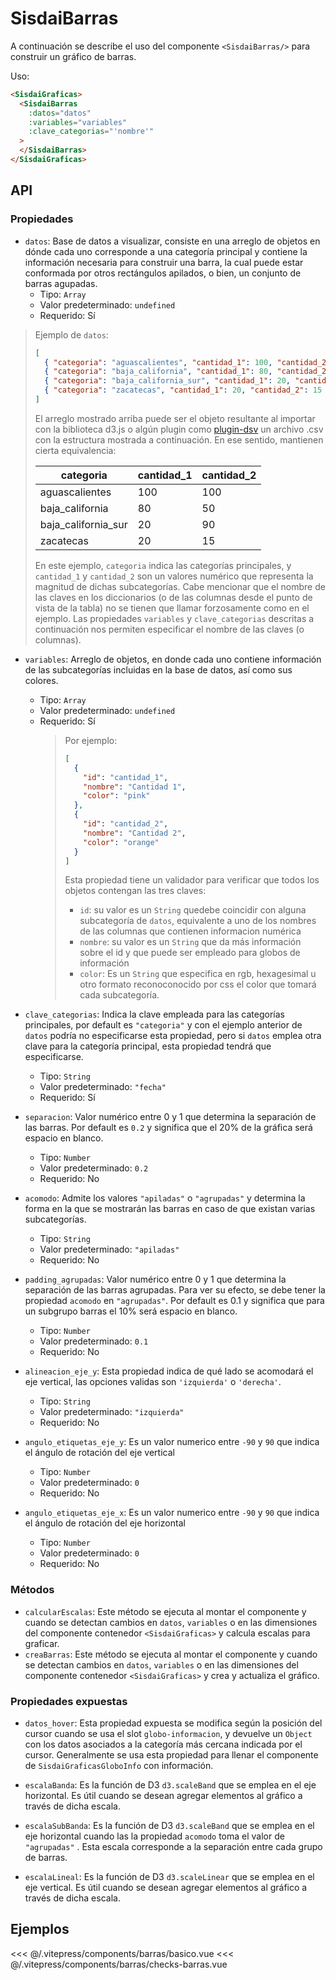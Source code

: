 <script setup>

    import DatosReales from "../../.vitepress/components/barras/datos-reales.vue";

    import Basico from "../../.vitepress/components/barras/basico.vue";
</script>

# SisdaiBarras

A continuación se describe el uso del componente `<SisdaiBarras/>` para construir un gráfico de barras.

Uso:

```html
<SisdaiGraficas>
  <SisdaiBarras
    :datos="datos"
    :variables="variables"
    :clave_categorias="'nombre'"
  >
  </SisdaiBarras>
</SisdaiGraficas>
```

## API

### Propiedades

- `datos`: Base de datos a visualizar, consiste en una arreglo de objetos en dónde cada uno corresponde a una categoría principal y contiene la información necesaria para construir una barra, la cual puede estar conformada por otros rectángulos apilados, o bien, un conjunto de barras agupadas.
  - Tipo: `Array`
  - Valor predeterminado: `undefined`
  - Requerido: Sí

> Ejemplo de `datos`:
>
> ```json
> [
>   { "categoria": "aguascalientes", "cantidad_1": 100, "cantidad_2": 100 },
>   { "categoria": "baja_california", "cantidad_1": 80, "cantidad_2": 50 },
>   { "categoria": "baja_california_sur", "cantidad_1": 20, "cantidad_2": 90 },
>   { "categoria": "zacatecas", "cantidad_1": 20, "cantidad_2": 15 }
> ]
> ```
>
> El arreglo mostrado arriba puede ser el objeto resultante al importar con la biblioteca d3.js o algún plugin como [plugin-dsv](https://www.npmjs.com/package/@rollup/plugin-dsv) un archivo .csv con la estructura mostrada a continuación. En ese sentido, mantienen cierta equivalencia:
>
> <table>
> <thead>
> <tr>
> <th>categoria</th>
> <th>cantidad_1</th>
> <th>cantidad_2</th>
> </tr>
> </thead>
> <tbody>
> <tr>
> <td>aguascalientes</td>
> <td>100</td>
> <td>100</td>
> </tr>
> <tr>
> <td>baja_california</td>
> <td>80</td>
> <td>50</td>
> </tr>
> <tr>
> <td>baja_california_sur</td>
> <td>20</td>
> <td>90</td>
> </tr>
> <tr>
> <td>zacatecas</td>
> <td>20</td>
> <td>15</td>
> </tr>
> </tbody>
> </table>
>
> En este ejemplo, `categoria` indica las categorías principales, y `cantidad_1` y `cantidad_2` son un valores numérico que representa la magnitud de dichas subcategorías.
> Cabe mencionar que el nombre de las claves en los diccionarios (o de las columnas desde el punto de vista de la tabla) no se tienen que llamar forzosamente como en el ejemplo. Las propiedades `variables` y `clave_categorias` descritas a continuación nos permiten especificar el nombre de las claves (o columnas).

- `variables`: Arreglo de objetos, en donde cada uno contiene información de las subcategorías incluidas en la base de datos, así como sus colores.

  - Tipo: `Array`
  - Valor predeterminado: `undefined`
  - Requerido: Sí
    > Por ejemplo:
    >
    > ```json
    > [
    >   {
    >     "id": "cantidad_1",
    >     "nombre": "Cantidad 1",
    >     "color": "pink"
    >   },
    >   {
    >     "id": "cantidad_2",
    >     "nombre": "Cantidad 2",
    >     "color": "orange"
    >   }
    > ]
    > ```
    >
    > Esta propiedad tiene un validador para verificar que todos los objetos contengan las tres claves:
    >
    > - `id`: su valor es un `String` quedebe coincidir con alguna subcategoría de `datos`, equivalente a uno de los nombres de las columnas que contienen informacion numérica
    > - `nombre`: su valor es un `String` que da más información sobre el id y que puede ser empleado para globos de información
    > - `color`: Es un `String` que especifica en rgb, hexagesimal u otro formato reconoconocido por css el color que tomará cada subcategoría.

- `clave_categorias`: Indica la clave empleada para las categorías principales, por default es `"categoria"` y con el ejemplo anterior de `datos` podría no especificarse esta propiedad, pero si `datos` emplea otra clave para la categoría principal, esta propiedad tendrá que especificarse.
  - Tipo: `String`
  - Valor predeterminado: `"fecha"`
  - Requerido: Sí
- `separacion`: Valor numérico entre 0 y 1 que determina la separación de las barras. Por default es `0.2` y significa que el 20% de la gráfica será espacio en blanco.
  - Tipo: `Number`
  - Valor predeterminado: `0.2`
  - Requerido: No
- `acomodo`: Admite los valores `"apiladas"` o `"agrupadas"` y determina la forma en la que se mostrarán las barras en caso de que existan varias subcategorías.
  - Tipo: `String`
  - Valor predeterminado: `"apiladas"`
  - Requerido: No
- `padding_agrupadas`: Valor numérico entre 0 y 1 que determina la separación de las barras agrupadas. Para ver su efecto, se debe tener la propiedad `acomodo` en `"agrupadas"`. Por default es 0.1 y significa que para un subgrupo barras el 10% será espacio en blanco.
  - Tipo: `Number`
  - Valor predeterminado: `0.1`
  - Requerido: No
- `alineacion_eje_y`: Esta propiedad indica de qué lado se acomodará el eje vertical, las opciones validas son `'izquierda'` o `'derecha'`.
  - Tipo: `String`
  - Valor predeterminado: `"izquierda"`
  - Requerido: No
- `angulo_etiquetas_eje_y`: Es un valor numerico entre `-90` y `90` que indica el ángulo de rotación del eje vertical
  - Tipo: `Number`
  - Valor predeterminado: `0`
  - Requerido: No
- `angulo_etiquetas_eje_x`: Es un valor numerico entre `-90` y `90` que indica el ángulo de rotación del eje horizontal
  - Tipo: `Number`
  - Valor predeterminado: `0`
  - Requerido: No

### Métodos

- `calcularEscalas`: Este método se ejecuta al montar el componente y cuando se detectan cambios en `datos`, `variables` o en las dimensiones del componente contenedor `<SisdaiGraficas>` y calcula escalas para graficar.
- `creaBarras`: Este método se ejecuta al montar el componente y cuando se detectan cambios en `datos`, `variables` o en las dimensiones del componente contenedor `<SisdaiGraficas>` y crea y actualiza el gráfico.

### Propiedades expuestas

- `datos_hover`: Esta propiedad expuesta se modifica según la posición del cursor cuando se usa el slot `globo-informacion`, y devuelve un `Object` con los datos asociados a la categoría más cercana indicada por el cursor. Generalmente se usa esta propiedad para llenar el componente de `SisdaiGraficasGloboInfo` con información.

- `escalaBanda`: Es la función de D3 `d3.scaleBand` que se emplea en el eje horizontal. Es útil cuando se desean agregar elementos al gráfico a través de dicha escala.
- `escalaSubBanda`: Es la función de D3 `d3.scaleBand` que se emplea en el eje horizontal cuando las la propiedad `acomodo` toma el valor de `"agrupadas"` . Esta escala corresponde a la separación entre cada grupo de barras.
- `escalaLineal`: Es la función de D3 `d3.scaleLinear` que se emplea en el eje vertical. Es útil cuando se desean agregar elementos al gráfico a través de dicha escala.

## Ejemplos

<Basico/>
<<< @/.vitepress/components/barras/basico.vue

<Checks/>
<<< @/.vitepress/components/barras/checks-barras.vue
